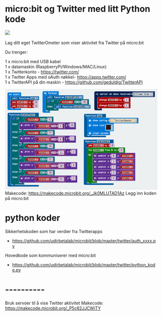 # micro:bit og Twitter med litt Python kode

<img src="https://media.giphy.com/media/ZxYt768XuVzr9zqosJ/200w_d.gif"><br>

Lag ditt eget TwitterOmeter som viser aktivitet fra Twitter på micro:bit

Du trenger:

1 x micro:bit med USB kabel<br>
1 x datamaskin (RaspberryPi/Windows/MAC/Linux)<br>
1 x Twitterkonto - https://twitter.com/<br>
1 x Twitter Apps med oAuth nøkkel- https://apps.twitter.com/<br>
1 x TwitterAPI på din maskin - https://github.com/geduldig/TwitterAPI<br>

<img src="https://github.com/udirbetalab/microbit/blob/master/twitter/TwitterOmeter_makecode.png"><br>
Makecode: https://makecode.microbit.org/_Jk0MLUTAD1Az
Legg inn koden på micro:bit

# python koder

Sikkerhetskoden som har verdier fra Twitterapps<br>
- https://github.com/udirbetalab/microbit/blob/master/twitter/auth_xxxx.py<br>

Hovedkode som kommuniserer med micro:bit<br>
- https://github.com/udirbetalab/microbit/blob/master/twitter/python_kode.py<br>


# ----------

Bruk servoer til å vise Twitter aktivitet
Makecode: https://makecode.microbit.org/_P5c62JJCWiTY

